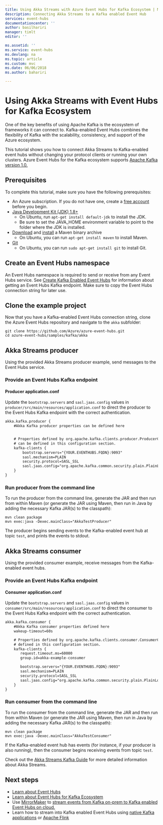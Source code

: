 ```yaml
---
title: Using Akka Streams with Azure Event Hubs for Kafka Ecosystem | Microsoft Docs
description: Connecting Akka Streams to a Kafka enabled Event Hub
services: event-hubs
documentationcenter: ''
author: basilhariri
manager: timlt
editor: ''

ms.assetid: ''
ms.service: event-hubs
ms.devlang: na
ms.topic: article
ms.custom: mvc
ms.date: 06/06/2018
ms.author: bahariri

---
```


# Using Akka Streams with Event Hubs for Kafka Ecosystem

One of the key benefits of using Apache Kafka is the ecosystem of frameworks it can connect to. Kafka-enabled Event Hubs combines the flexibility of Kafka with the scalability, consistency, and support of the Azure ecosystem.

This tutorial shows you how to connect Akka Streams to Kafka-enabled event hubs without changing your protocol clients or running your own clusters. Azure Event Hubs for the Kafka ecosystem supports [Apache Kafka version 1.0.](https://kafka.apache.org/10/documentation.html)

## Prerequisites

To complete this tutorial, make sure you have the following prerequisites:

* An Azure subscription. If you do not have one, create a [free account](https://azure.microsoft.com/free/?ref=microsoft.com&utm_source=microsoft.com&utm_medium=docs&utm_campaign=visualstudio) before you begin.
* [Java Development Kit (JDK) 1.8+](http://www.oracle.com/technetwork/java/javase/downloads/index.html)
    * On Ubuntu, run `apt-get install default-jdk` to install the JDK.
    * Be sure to set the JAVA_HOME environment variable to point to the folder where the JDK is installed.
* [Download](http://maven.apache.org/download.cgi) and [install](http://maven.apache.org/install.html) a Maven binary archive
    * On Ubuntu, you can run `apt-get install maven` to install Maven.
* [Git](https://www.git-scm.com/downloads)
    * On Ubuntu, you can run `sudo apt-get install git` to install Git.

## Create an Event Hubs namespace

An Event Hubs namespace is required to send or receive from any Event Hubs service. See [Create Kafka Enabled Event Hubs](event-hubs-create-kafka-enabled.md) for information about getting an Event Hubs Kafka endpoint. Make sure to copy the Event Hubs connection string for later use.

## Clone the example project

Now that you have a Kafka-enabled Event Hubs connection string, clone the Azure Event Hubs repository and navigate to the `akka` subfolder:

```shell
git clone https://github.com/Azure/azure-event-hubs.git
cd azure-event-hubs/samples/kafka/akka
```

## Akka Streams producer

Using the provided Akka Streams producer example, send messages to the Event Hubs service.

### Provide an Event Hubs Kafka endpoint

#### Producer application.conf

Update the `bootstrap.servers` and `sasl.jaas.config` values in `producer/src/main/resources/application.conf` to direct the producer to the Event Hubs Kafka endpoint with the correct authentication.

```xml
akka.kafka.producer {
    #Akka Kafka producer properties can be defined here


    # Properties defined by org.apache.kafka.clients.producer.ProducerConfig
    # can be defined in this configuration section.
    kafka-clients {
        bootstrap.servers="{YOUR.EVENTHUBS.FQDN}:9093"
        sasl.mechanism=PLAIN
        security.protocol=SASL_SSL
        sasl.jaas.config="org.apache.kafka.common.security.plain.PlainLoginModule required username=\"$ConnectionString\" password=\"{YOUR.EVENTHUBS.CONNECTION.STRING}\";"
    }
}
```

### Run producer from the command line

To run the producer from the command line, generate the JAR and then run from within Maven (or generate the JAR using Maven, then run in Java by adding the necessary Kafka JAR(s) to the classpath):

```shell
mvn clean package
mvn exec:java -Dexec.mainClass="AkkaTestProducer"
```

The producer begins sending events to the Kafka-enabled event hub at topic `test`, and prints the events to stdout.

## Akka Streams consumer

Using the provided consumer example, receive messages from the Kafka-enabled event hubs.

### Provide an Event Hubs Kafka endpoint

#### Consumer application.conf

Update the `bootstrap.servers` and `sasl.jaas.config` values in `consumer/src/main/resources/application.conf` to direct the consumer to the Event Hubs Kafka endpoint with the correct authentication.

```xml
akka.kafka.consumer {
    #Akka Kafka consumer properties defined here
    wakeup-timeout=60s

    # Properties defined by org.apache.kafka.clients.consumer.ConsumerConfig
    # defined in this configuration section.
    kafka-clients {
       request.timeout.ms=60000
       group.id=akka-example-consumer

       bootstrap.servers="{YOUR.EVENTHUBS.FQDN}:9093"
       sasl.mechanism=PLAIN
       security.protocol=SASL_SSL
       sasl.jaas.config="org.apache.kafka.common.security.plain.PlainLoginModule required username=\"$ConnectionString\" password=\"{YOUR.EVENTHUBS.CONNECTION.STRING}\";"
    }
}
```

### Run consumer from the command line

To run the consumer from the command line, generate the JAR and then run from within Maven (or generate the JAR using Maven, then run in Java by adding the necessary Kafka JAR(s) to the classpath):

```shell
mvn clean package
mvn exec:java -Dexec.mainClass="AkkaTestConsumer"
```

If the Kafka-enabled event hub has events (for instance, if your producer is also running), then the consumer begins receiving events from topic `test`. 

Check out the [Akka Streams Kafka Guide](https://doc.akka.io/docs/akka-stream-kafka/current/home.html) for more detailed information about Akka Streams.

## Next steps

* [Learn about Event Hubs](event-hubs-what-is-event-hubs.md)
* [Learn about Event Hubs for Kafka Ecosystem](event-hubs-for-kafka-ecosystem-overview.md)
* Use [MirrorMaker](https://cwiki.apache.org/confluence/pages/viewpage.action?pageId=27846330) to [stream events from Kafka on-prem to Kafka enabled Event Hubs on cloud.](event-hubs-kafka-mirror-maker-tutorial.md)
* Learn how to stream into Kafka enabled Event Hubs using [native Kafka applications](event-hubs-quickstart-kafka-enabled-event-hubs.md) or [Apache Flink](event-hubs-kafka-flink-tutorial.md)
